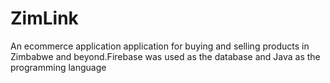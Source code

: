 # ZimLink
An ecommerce application application for buying and selling products in Zimbabwe and beyond.Firebase was used as the database and Java as the programming language

